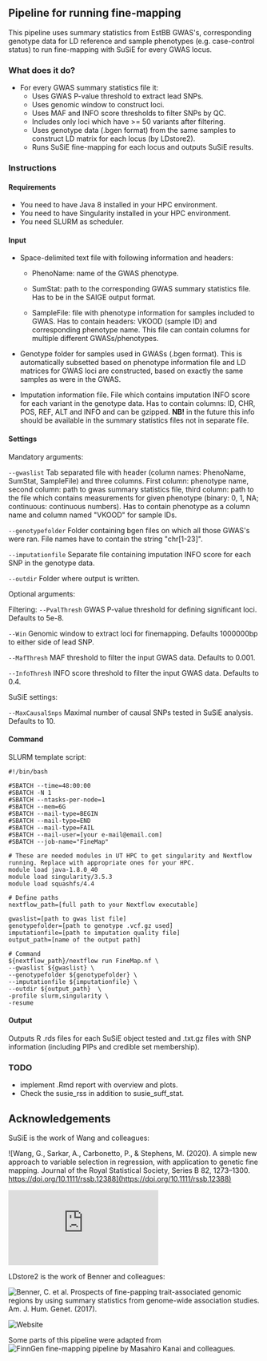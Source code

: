 ## Pipeline for running fine-mapping

This pipeline uses summary statistics from EstBB GWAS's, corresponding genotype data for LD reference and sample phenotypes (e.g. case-control status) to run fine-mapping with SuSiE for every GWAS locus.

### What does it do?

- For every GWAS summary statistics file it:
    - Uses GWAS P-value threshold to extract lead SNPs.
    - Uses genomic window to construct loci.
    - Uses MAF and INFO score thresholds to filter SNPs by QC.
    - Includes only loci which have >= 50 variants after filtering.
    - Uses genotype data (.bgen format) from the same samples to construct LD matrix for each locus (by LDstore2).
    - Runs SuSiE fine-mapping for each locus and outputs SuSiE results.

### Instructions

#### Requirements

- You need to have Java 8 installed in your HPC environment.
- You need to have Singularity installed in your HPC environment.
- You need SLURM as scheduler.

#### Input

- Space-delimited text file with following information and headers:

    - PhenoName: name of the GWAS phenotype.

    - SumStat: path to the corresponding GWAS summary statistics file. Has to be in the SAIGE output format.

    - SampleFile: file with phenotype information for samples included to GWAS. Has to contain headers: VKOOD (sample ID) and corresponding phenotype name. This file can contain columns for multiple different GWASs/phenotypes.

- Genotype folder for samples used in GWASs (.bgen format). This is automatically subsetted based on phenotype information file and LD matrices for GWAS loci are constructed, based on exactly the same samples as were in the GWAS.

- Imputation information file. File which contains imputation INFO score for each variant in the genotype data. Has to contain columns: ID, CHR, POS, REF, ALT and INFO and can be gzipped. **NB!** in the future this info should be available in the summary statistics files not in separate file.

#### Settings

Mandatory arguments:

`--gwaslist`  Tab separated file with header (column names: PhenoName, SumStat, SampleFile) and three columns. First column: phenotype name, second column: path to gwas summary statistics file, third column: path to the file which contains measurements for given phenotype (binary: 0, 1, NA; continuous: continuous numbers). Has to contain phenotype as a column name and column named "VKOOD" for sample IDs.

`--genotypefolder`    Folder containing bgen files on which all those GWAS's were ran. File names have to contain the string "chr[1-23]".

`--imputationfile`    Separate file containing imputation INFO score for each SNP in the genotype data.

`--outdir`            Folder where output is written.

Optional arguments:

Filtering:
`--PvalThresh`    GWAS P-value threshold for defining significant loci. Defaults to 5e-8.

`--Win`   Genomic window to extract loci for finemapping. Defaults 1000000bp to either side of lead SNP.

`--MafThresh`   MAF threshold to filter the input GWAS data. Defaults to 0.001.

`--InfoThresh`    INFO score threshold to filter the input GWAS data. Defaults to 0.4.


SuSiE settings:

`--MaxCausalSnps`   Maximal number of causal SNPs tested in SuSiE analysis. Defaults to 10.

#### Command

SLURM template script:

```
#!/bin/bash

#SBATCH --time=48:00:00
#SBATCH -N 1
#SBATCH --ntasks-per-node=1
#SBATCH --mem=6G
#SBATCH --mail-type=BEGIN
#SBATCH --mail-type=END
#SBATCH --mail-type=FAIL
#SBATCH --mail-user=[your e-mail@email.com]
#SBATCH --job-name="FineMap"

# These are needed modules in UT HPC to get singularity and Nextflow running. Replace with appropriate ones for your HPC.
module load java-1.8.0_40
module load singularity/3.5.3
module load squashfs/4.4

# Define paths
nextflow_path=[full path to your Nextflow executable]

gwaslist=[path to gwas list file]
genotypefolder=[path to genotype .vcf.gz used]
imputationfile=[path to imputation quality file]
output_path=[name of the output path]

# Command
${nextflow_path}/nextflow run FineMap.nf \
--gwaslist ${gwaslist} \
--genotypefolder ${genotypefolder} \
--imputationfile ${imputationfile} \
--outdir ${output_path}  \
-profile slurm,singularity \
-resume
```

#### Output

Outputs R .rds files for each SuSiE object tested and .txt.gz files with SNP information (including PIPs and credible set membership).

### TODO

- implement .Rmd report with overview and plots.
- Check the susie_rss in addition to susie_suff_stat.

## Acknowledgements

SuSiE is the work of Wang and colleagues:

![Wang, G., Sarkar, A., Carbonetto, P., & Stephens, M. (2020). A simple new approach to variable selection in regression, with application to genetic fine mapping. Journal of the Royal Statistical Society, Series B 82, 1273–1300. https://doi.org/10.1111/rssb.12388](https://doi.org/10.1111/rssb.12388)

![Website](https://stephenslab.github.io/susieR/index.html)

LDstore2 is the work of Benner and colleagues:

![Benner, C. et al. Prospects of fine-papping trait-associated genomic regions by using summary statistics from genome-wide association studies. Am. J. Hum. Genet. (2017).](https://www.sciencedirect.com/science/article/pii/S0002929717303348?via%3Dihub)

![Website](http://www.christianbenner.com/#)

Some parts of this pipeline were adapted from ![FinnGen fine-mapping pipeline](https://github.com/FINNGEN/finemapping-pipeline) by Masahiro Kanai and colleagues.
